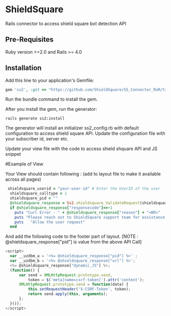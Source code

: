 # ShieldSquare

Rails connector to access shield square bot detection API

## Pre-Requisites
Ruby version >=2.0 and Rails >= 4.0

## Installation

Add this line to your application's Gemfile:

```ruby
gem 'ss2', :git => "https://github.com/ShieldSquare/SS_Connector_RoR/tree/ShieldSquare_RoR_v2.1"
```
Run the bundle command to install the gem.

After you install the gem, run the generator:

``` 
rails generate ss2:install
```

The generator will install an initializer ss2_config.rb with default configuration to access shield square API.  Update the configuration file with your subscriber id, server etc.

Update your view file with the code to access shield shquare API and JS snippet

#Example of View

Your View should contain following : (add to layout file to make it available across all pages)

```ruby
 shieldsquare_userid = "your-user-id" # Enter the UserID of the user
  shieldsquare_calltype = 1
  shieldsquare_pid = ""
  @shieldsquare_response = Ss2.shieldsquare_ValidateRequest(shieldsquare_userid, shieldsquare_calltype, shieldsquare_pid, request, cookies)
  if @shieldsquare_response["responsecode"]==-1
    puts "Curl Error - " + @shieldsquare_response["reason"] + "<BR>"
    puts "Please reach out to ShieldSquare support team for assistance <BR>"
    puts   "Allow the user request"
  end
```
And add the following code to the footer part of layout.
[NOTE : @shieldsquare_response["pid"] is value from the above API Call]

```javascript
<script>
  var __uzdbm_a = '<%= @shieldsquare_response["pid"] %>' ;
  var __uzdbm_b = '<%= @shieldsquare_response["url"] %>';
  <%= @shieldsquare_response["dynamic_JS"] %>;
  (function() {
      var send = XMLHttpRequest.prototype.send,
          token = $('meta[name=csrf-token]').attr('content');
      XMLHttpRequest.prototype.send = function(data) {
          this.setRequestHeader('X-CSRF-Token', token);
          return send.apply(this, arguments);
      };
  }());
</script>
```


